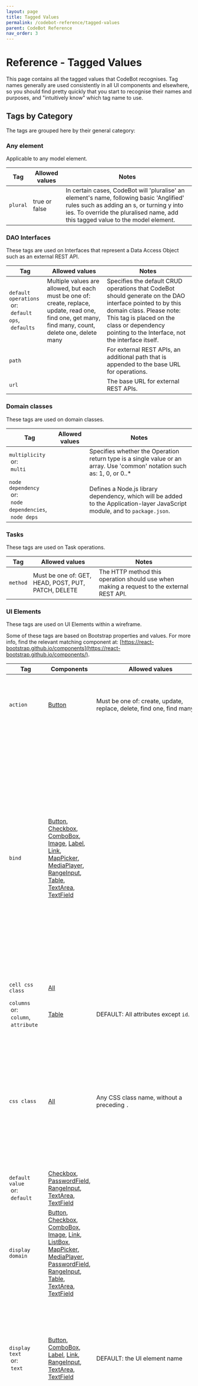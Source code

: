 ```yaml
---
layout: page
title: Tagged Values
permalink: /codebot-reference/tagged-values
parent: CodeBot Reference
nav_order: 3
---
```


# Reference - Tagged Values

This page contains all the tagged values that CodeBot recognises. Tag names generally are used consistently in all UI components and elsewhere,
so you should find pretty quickly that you start to recognise their names and purposes, and "intuitively know" which tag name to use.

## Tags by Category

The tags are grouped here by their general category:

### Any element

Applicable to any model element.

| Tag      | Allowed values   | Notes               |
| ---------| ---------------- | ------------------- |
| `plural`  | true or false | In certain cases, CodeBot will 'pluralise' an element's name, following basic 'Anglified' rules such as adding an s, or turning y into ies. To override the pluralised name, add this tagged value to the model element. |

### DAO Interfaces

These tags are used on Interfaces that represent a Data Access Object such as an external REST API.

| Tag      | Allowed values   | Notes               |
| ---------| ---------------- | ------------------- |
| `default operations`<br>&nbsp;or:<br>&nbsp;`default ops`, <br>&nbsp;`defaults`  | Multiple values are allowed, but each must be one of: create, replace, update, read one, find one, get many, find many, count, delete one, delete many | Specifies the default CRUD operations that CodeBot should generate on the DAO interface pointed to by this domain class. Please note: This tag is placed on the class or dependency pointing to the Interface, not the interface itself. |
| `path`  |  | For external REST APIs, an additional path that is appended to the base URL for operations. |
| `url`  |  | The base URL for external REST APIs. |

### Domain classes

These tags are used on domain classes.

| Tag      | Allowed values   | Notes               |
| ---------| ---------------- | ------------------- |
| `multiplicity`<br>&nbsp;or:<br>&nbsp;`multi`  |  | Specifies whether the Operation return type is a single value or an array. Use 'common' notation such as: 1, 0, or 0..* |
| `node dependency`<br>&nbsp;or:<br>&nbsp;`node dependencies`, <br>&nbsp;`node deps`  |  | Defines a Node.js library dependency, which will be added to the Application-layer JavaScript module, and to `package.json`. |

### Tasks

These tags are used on Task operations.

| Tag      | Allowed values   | Notes               |
| ---------| ---------------- | ------------------- |
| `method`  | Must be one of: GET, HEAD, POST, PUT, PATCH, DELETE | The HTTP method this operation should use when making a request to the external REST API. |


### UI Elements

These tags are used on UI Elements within a wireframe.

Some of these tags are based on Bootstrap properties and values. For more info, find the relevant matching component at: [https://react-bootstrap.github.io/components](https://react-bootstrap.github.io/components/).

| Tag      | Components | Allowed values | Notes               |
| ---------| ---------- | -------------- | ------------------- |
| `action`  | [Button](ui-components/button) | Must be one of: create, update, replace, delete, find one, find many | With a form button, this tag defines the type of action that will take place when the button is clicked - essentially, which REST API endpoint to call; e.g. 'create'. |
| `bind`  | [Button](ui-components/button), [Checkbox](ui-components/checkbox), [ComboBox](ui-components/combo-box), [Image](ui-components/image), [Label](ui-components/label), [Link](ui-components/link), [MapPicker](ui-components/map-picker), [MediaPlayer](ui-components/media-player), [RangeInput](ui-components/range-input), [Table](ui-components/table), [TextArea](ui-components/text-area), [TextField](ui-components/text-field) |  | Makes this UI Element listen to another UI element for events (e.g. row item selected), via a Redux UI global state selector.<br><br>This tag is the same as connecting the elements with a Dependency arrow. However, you can use this tag, for example, if the other UI element is on a different wireframe.<br><br>The following component types can be 'state-bound' (i.e. listen to another UI Element via the bind tag or dependency arrow): <br><br>Button, Checkbox, ComboBox, Link, ListBox, MapPicker, MediaPlayer, PasswordField, RangeInput, Table, TextArea, TextField |
| `cell css class`  | [All](ui-components/) |  |  |
| `columns`<br>&nbsp;or:<br>&nbsp;`column`, <br>&nbsp;`attribute`  | [Table](ui-components/table) |  DEFAULT: All attributes except `id`. | For a data-linked table, this specifies which attributes to display as table columns. |
| `css class`  | [All](ui-components/) | Any CSS class name, without a preceding `.` | Adds the specified CSS class (or classes) to the UI element. If you define a class in a custom CSS file, you can apply it to a component using this tag. CodeBot will also recognise any 'standard' Bootstrap CSS classes such as `h1`, `h2` etc; their defined behaviour will be carried over to any future UI platforms that CodeBot generates. |
| `default value`<br>&nbsp;or:<br>&nbsp;`default`  | [Checkbox](ui-components/checkbox), [PasswordField](ui-components/password-field), [RangeInput](ui-components/range-input), [TextArea](ui-components/text-area), [TextField](ui-components/text-field) |  |  |
| `display domain`  | [Button](ui-components/button), [Checkbox](ui-components/checkbox), [ComboBox](ui-components/combo-box), [Image](ui-components/image), [Link](ui-components/link), [ListBox](ui-components/list-box), [MapPicker](ui-components/map-picker), [MediaPlayer](ui-components/media-player), [PasswordField](ui-components/password-field), [RangeInput](ui-components/range-input), [Table](ui-components/table), [TextArea](ui-components/text-area), [TextField](ui-components/text-field) |  | Specifies which domain class attribute to display.  For cases where the display attribute/relationship is different from the 'data' domain attribute/relationship. |
| `display text`<br>&nbsp;or:<br>&nbsp;`text`  | [Button](ui-components/button), [ComboBox](ui-components/combo-box), [Label](ui-components/label), [Link](ui-components/link), [RangeInput](ui-components/range-input), [TextArea](ui-components/text-area), [TextField](ui-components/text-field) |  DEFAULT: the UI element name | Text to display, if not using the component name.<br><br>For EA wireframes the element name is normally used; however this tag will override that if the name needs to be different, e.g. to avoid duplicate element names, or if the text won't map well to variable names etc. |
| `domain`  | [Button](ui-components/button), [Checkbox](ui-components/checkbox), [ComboBox](ui-components/combo-box), [Image](ui-components/image), [Link](ui-components/link), [ListBox](ui-components/list-box), [MapPicker](ui-components/map-picker), [MediaPlayer](ui-components/media-player), [PasswordField](ui-components/password-field), [RangeInput](ui-components/range-input), [Table](ui-components/table), [TextArea](ui-components/text-area), [TextField](ui-components/text-field) |  | Links a component to a domain class, and optionally an attribute.<br><br>Depending on the component, it will then use the domain data in some way, e.g. to populate a table or listbox with domain data for selection.<br><br>The linked data will be loaded via the domain class' matching REST API endpoint, with loading state managed in the UI via a Redux domain selector.<br><br>Please note: This tag is the same as connecting the element to a domain class with a Dependency arrow. |
| `failure message`  | [Button](ui-components/button) |  | Custom user-facing error message to display if the REST API returned an error. Use 'none' to prevent the message being shown at all. |
| `fluid`  | [Image](ui-components/image) | true or false | If true, scales the image nicely to the parent element. |
| `form domain`  | [Button](ui-components/button), [Checkbox](ui-components/checkbox), [ComboBox](ui-components/combo-box), [Image](ui-components/image), [Link](ui-components/link), [ListBox](ui-components/list-box), [MapPicker](ui-components/map-picker), [MediaPlayer](ui-components/media-player), [PasswordField](ui-components/password-field), [RangeInput](ui-components/range-input), [Table](ui-components/table), [TextArea](ui-components/text-area), [TextField](ui-components/text-field) |  | For Domain Chooser UI Elements (listbox, ComboBox), where the form attribute/relationship is different from the 'data' domain attribute/relationship, as two domain classes are involved. |
| `height`  | [MapPicker](ui-components/map-picker) | any valid CSS size |  |
| `image url`  | [Image](ui-components/image) | true or false | A static URL or relative path pointing to an image; must be reachable by any browser using the generated web-app. |
| `justify`  | [Container](ui-components/container) | Must be one of: left, right, center | Text justification for the UI element container. |
| `marker location attribute`<br>&nbsp;or:<br>&nbsp;`marker location attr`  | [MapPicker](ui-components/map-picker) | domain attribute name, e.g. `store location` DEFAULT: `location` | The map can be linked to a domain class to display multiple map markers. This tag defines the attribute on the linked domain class containing the `latitude,longitude` string value. For each domain object, the marker will be placed at this location. |
| `multi selection`<br>&nbsp;or:<br>&nbsp;`multiple selection`, <br>&nbsp;`multi`  | [ListBox](ui-components/list-box), [Table](ui-components/table) | true or false DEFAULT: `false` | If `true`, multiple items can be selected; if 'false', it's single-selection only. |
| `origin`  | [MapPicker](ui-components/map-picker) | `latitude,longitude` string with no spaces, e.g. `25.07037114164013,-77.39571860092475` DEFAULT: `51.505,-0.09` (Central London) | The map’s initial location, if no other location is given (e.g. data-linked, or reacting to the value in a bound component). |
| `placeholder`  | [TextField](ui-components/text-field), [TextArea](ui-components/text-area), [PasswordField](ui-components/password-field) |  | For text input, the 'placeholder' text to display when the textfield is empty. |
| `popup message`  | [MapPicker](ui-components/map-picker) |  | An optional message to display in a popup when you click the map selection marker. |
| `scroll wheel zoom`  | [MapPicker](ui-components/map-picker) | true or false | Whether the map can be zoomed in or out with the mouse scroll-wheel. |
| `shape`  | [Image](ui-components/image) | true or false | Affects the image appearance. |
| `single selection`<br>&nbsp;or:<br>&nbsp;`single`  | [MapPicker](ui-components/map-picker) | true or false DEFAULT: `true` if in a form, otherwise `false`. | If `true`, this is a map picker where you select a single location. |
| `size`  | [Table](ui-components/table) | Must be one of: sm | Cuts the table row spacing in half |
| `success message`  | [Button](ui-components/button) |  | Lets you override the message displayed when an 'action' completes successfully, e.g. on form create. Use the text 'none' to prevent any message being shown ('none' is required as EA will interpret a blank tagged value as absent, i.e. won't export it). |
| `tile attribution`  | [MapPicker](ui-components/map-picker) |  DEFAULT: openstreetmap attribution | Attribution text that accompanies the tile layer. This text appears at the bottom-right of the map. |
| `tile layer`  | [MapPicker](ui-components/map-picker) | A URL that follows Leaflet's [tile URL format](https://leafletjs.com/reference-1.7.1.html#tilelayer) DEFAULT: An openstreetmap layer | In addition to 'everyday' street maps, Leaflet can be extended with third-party tile layers, e.g. satellite or ESRI topological views. This tag allows you to specify the main tile layer for the map.To choose a tile layer, we recommend [this resource](https://leaflet-extras.github.io/leaflet-providers/preview/). |
| `value type`<br>&nbsp;or:<br>&nbsp;`data type`, <br>&nbsp;`type`  | [TextField](ui-components/text-field), [TextArea](ui-components/text-area) |  | This allows input elements such as textfields to match the required data type, e.g. only allow numbers; or (on mobile) show a keyboard tailored for entering an email address; e.g. 'email', or the 'usual' attribute data types such as number, int, string. |
| `variant`<br>&nbsp;or:<br>&nbsp;`appearance`  | [All](ui-components/) | Must be one of: primary, secondary, success, danger, warning, info, light, dark, link | Changes a UI Element's appearance. The allowed values are based on Bootstrap's variant CSS classes.<br><br>For React Labels, this will turn the label into an "Alert" component, with a background and text colour matching the variant. Useful for callouts, notes and static warnings ("Clicking OK will delete all your data"). |
| `variant css class`  | [All](ui-components/) |  |  |
| `width`  | [MapPicker](ui-components/map-picker) | any valid CSS size e.g. `50%`, `150px` | Leaflet needs the component size to be set when it’s created, so `width` and `height` tags are provided to enable that. |
| `zoom`  | [MapPicker](ui-components/map-picker) |  DEFAULT: `12` | The initial zoom level. |

## Tag name usage

Throughout this documentation you'll see tag names in "lower sentence case", e.g. `stylesheet url`. Although we recommend using this style, you can use upper case in places if preferred, or underscores, full-stops/periods and dashes in place of spaces; e.g. `Stylesheet URL` or `StyleSheet_URL` would also work. The names are all "normalised" by CodeBot before they're used.

## A note about Variants

The `variant` tag is applicable to some UI components, primarily `Label`, `Table` and containers (`Panel`/`Client Area`). The allowed values are based on Bootstrap's variant CSS classes, as follows:

![Variants](../images/bootstrap-variants.png "Variants")

While these variants are quite Bootstrap-specific, we'll carry them over to any future UI platforms that CodeBot generates, so that the same wireframes can be reused.

